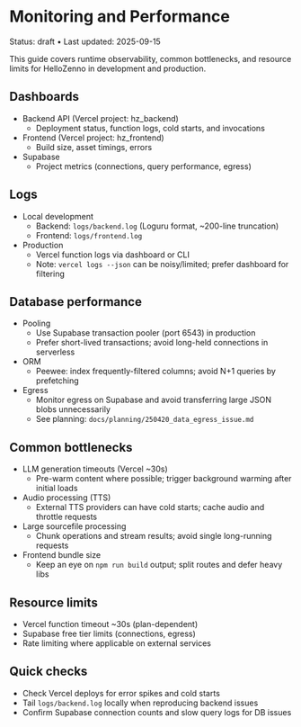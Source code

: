 # Monitoring and Performance

Status: draft • Last updated: 2025-09-15

This guide covers runtime observability, common bottlenecks, and resource limits for HelloZenno in development and production.

## Dashboards

- Backend API (Vercel project: hz_backend)
  - Deployment status, function logs, cold starts, and invocations
- Frontend (Vercel project: hz_frontend)
  - Build size, asset timings, errors
- Supabase
  - Project metrics (connections, query performance, egress)

## Logs

- Local development
  - Backend: `logs/backend.log` (Loguru format, ~200-line truncation)
  - Frontend: `logs/frontend.log`
- Production
  - Vercel function logs via dashboard or CLI
  - Note: `vercel logs --json` can be noisy/limited; prefer dashboard for filtering

## Database performance

- Pooling
  - Use Supabase transaction pooler (port 6543) in production
  - Prefer short-lived transactions; avoid long-held connections in serverless
- ORM
  - Peewee: index frequently-filtered columns; avoid N+1 queries by prefetching
- Egress
  - Monitor egress on Supabase and avoid transferring large JSON blobs unnecessarily
  - See planning: `docs/planning/250420_data_egress_issue.md`

## Common bottlenecks

- LLM generation timeouts (Vercel ~30s)
  - Pre-warm content where possible; trigger background warming after initial loads
- Audio processing (TTS)
  - External TTS providers can have cold starts; cache audio and throttle requests
- Large sourcefile processing
  - Chunk operations and stream results; avoid single long-running requests
- Frontend bundle size
  - Keep an eye on `npm run build` output; split routes and defer heavy libs

## Resource limits

- Vercel function timeout ~30s (plan-dependent)
- Supabase free tier limits (connections, egress)
- Rate limiting where applicable on external services

## Quick checks

- Check Vercel deploys for error spikes and cold starts
- Tail `logs/backend.log` locally when reproducing backend issues
- Confirm Supabase connection counts and slow query logs for DB issues


